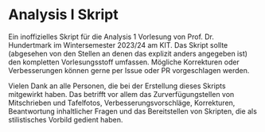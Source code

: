 # Analysis I Skript

Ein inoffizielles Skript für die Analysis 1 Vorlesung von Prof. Dr. Hundertmark im Wintersemester 2023/24 am KIT. Das Skript sollte (abgesehen von den Stellen an denen das explizit anders angegeben ist) den kompletten Vorlesungsstoff umfassen. Mögliche Korrekturen oder Verbesserungen können gerne per Issue oder PR vorgeschlagen werden.

Vielen Dank an alle Personen, die bei der Erstellung dieses Skripts mitgewirkt haben. Das betrifft vor allem das Zurverfügungstellen von Mitschrieben und Tafelfotos, Verbesserungsvorschläge, Korrekturen, Beantwortung inhaltlicher Fragen und das Bereitstellen von Skripten, die als stilistisches Vorbild gedient haben.